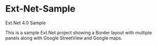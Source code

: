# Ext-Net-Sample
Ext.Net 4.0 Sample

This is a sample Ext.Net project showing a Border layout with multiple panels along with Google StreetView and Google maps.

